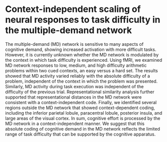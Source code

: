 # Context-independent scaling of neural responses to task difficulty in the multiple-demand network

The multiple-demand (MD) network is sensitive to many aspects of cognitive demand, showing increased activation with more difficult tasks. However, it is currently unknown whether the MD network is modulated by the context in which task difficulty is experienced. Using fMRI, we examined MD network responses to low, medium, and high difficulty arithmetic problems within two cued contexts, an easy versus a hard set. The results showed that MD activity varied reliably with the absolute difficulty of a problem, independent of the context in which the problem was presented. Similarly, MD activity during task execution was independent of the difficulty of the previous trial. Representational similarity analysis further supported that representational distances in the MD network were consistent with a context-independent code. Finally, we identified several regions outside the MD network that showed context-dependent coding, including the inferior parietal lobule, paracentral lobule, posterior insula, and large areas of the visual cortex. In sum, cognitive effort is processed by the MD network in a context-independent manner. We suggest that this absolute coding of cognitive demand in the MD network reflects the limited range of task difficulty that can be supported by the cognitive apparatus.
